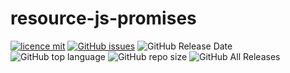 # resource-js-promises

[![licence mit](https://img.shields.io/badge/license-MIT-blue.svg?style=flat-square)](http://hemersonvianna.mit-license.org/)
[![GitHub issues](https://img.shields.io/github/issues/org-victorinox/resource-js-promises.svg)](https://github.com/org-victorinox/resource-js-promises/issues)
![GitHub Release Date](https://img.shields.io/github/release-date/org-victorinox/resource-js-promises.svg)
![GitHub top language](https://img.shields.io/github/languages/top/org-victorinox/resource-js-promises.svg)
![GitHub repo size](https://img.shields.io/github/repo-size/org-victorinox/resource-js-promises.svg)
![GitHub All Releases](https://img.shields.io/github/downloads/org-victorinox/resource-js-promises/total.svg)
